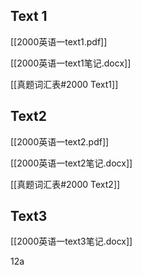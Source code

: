 ## Text 1 
[[2000英语一text1.pdf]]

[[2000英语一text1笔记.docx]]

[[真题词汇表#2000 Text1]]


## Text2
[[2000英语一text2.pdf]]

[[2000英语一text2笔记.docx]]

[[真题词汇表#2000 Text2]]


## Text3
[[2000英语一text3笔记.docx]]

12a